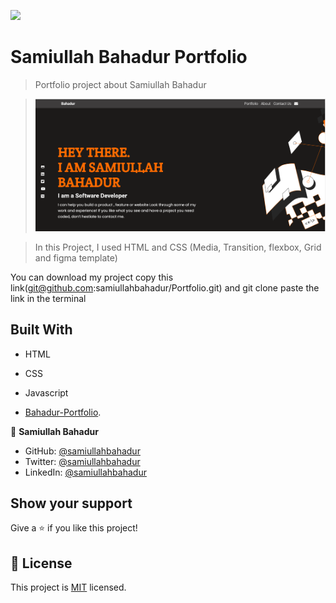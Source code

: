 ![](https://img.shields.io/badge/Microverse-blueviolet)

# Samiullah Bahadur Portfolio

> Portfolio project about Samiullah Bahadur

> ![screenshot](./image/screenshot.PNG)

> In this Project, I used HTML and CSS (Media, Transition, flexbox, Grid and figma template)

You can download my project copy this link(git@github.com:samiullahbahadur/Portfolio.git) and git clone paste the link in the terminal

## Built With

- HTML
- CSS
- Javascript

- [Bahadur-Portfolio](https://samiullahbahadur.github.io/Portfolio/).

👤 **Samiullah Bahadur**

- GitHub: [@samiullahbahadur](https://github.com/samiullahbahadur)
- Twitter: [@samiullahbahadur](https://twitter.com/@Samiull88496331)
- LinkedIn: [@samiullahbahadur](https://linkedin.com/in/samiullah-bahadur-a1b053149/)

## Show your support

Give a ⭐️ if you like this project!

## 📝 License

This project is [MIT](LICENSE.md) licensed.
